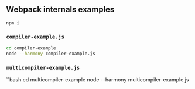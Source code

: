 ## Webpack internals examples

`npm i`

### `compiler-example.js`

```bash
cd compiler-example
node --harmony compiler-example.js
```

### `multicompiler-example.js`

``bash
cd multicompiler-example
node --harmony multicompiler-example.js
```

